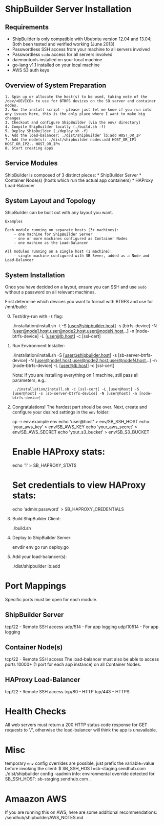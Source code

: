 ShipBuilder Server Installation 
===============================

Requirements
------------
* ShipBuilder is only compatible with Ububntu version 12.04 and 13.04; Both been tested and verified working (June 2013)
* Passwordless SSH access from your machine to all servers involved
* Passwordless `sudo` access for all servers involved
* daemontools installed on your local machine
* go-lang v1.1 installed on your local machine
* AWS S3 auth keys


Overview of System Preparation
------------------------------
    1. Spin up or allocate the host(s) to be used, taking note of the /dev/<DEVICE> to use for BTRFS devices on the SB server and container nodes.
    2. Run the install script - please just let me know if you run into any issues here, this is the only place where I want to make big changes
    3. Checkout and configure ShipBuilder (via the env/ directory)
    4. Compile ShipBuilder locally (./build.sh -f)
    5. Deploy ShipBuilder (./deploy.sh -f)
    6. Add the load-balancer: ./dist/shipbuilder lb:add HOST_OR_IP
    7. Add the node(s): ./dist/shipbuilder nodes:add HOST_OR_IP1 HOST_OR_IP2.. HOST_OR_IPn
    8. Start creating apps


Service Modules
---------------
ShipBuilder is composed of 3 distinct pieces:
    * ShipBuilder Server
    * Container Node(s) (hosts which run the actual app containers)
    * HAProxy Load-Balancer


System Layout and Topology
--------------------------
ShipBuilder can be built out with any layout you want.

    Examples

    Each module running on separate hosts (3+ machines):
        - one machine for ShipBuilder Server
        - one or more machines configured as Container Nodes
        - one machine as the Load-Balancer

    All modules running on a single host (1 machine):
        - single machine configured with SB Sever, added as a Node and Load-Balancer


System Installation
-------------------
Once you have decided on a layout, ensure you can SSH and use `sudo` without a password on all relevant machines.

First determine which devices you want to format with BTRFS and use for /mnt/build:

0. Test/dry-run with `-t` flag:

    ./installation/install.sh -t -S [user@shipbuilder.host] -s [btrfs-device] -N [user@node1.host,user@node2.host,user@nodeN.host,..] -n [node-btrfs-device] -L [user@lb.host] -c [ssl-cert]

1. Run Environment Installer:

    ./installation/install.sh -S [user@shipbuilder.host] -s [sb-server-btrfs-device] -N [user@node1.host,user@node2.host,user@nodeN.host,..] -n [node-btrfs-device] -L [user@lb.host] -c [ssl-cert]

    Note: If you are installing everything on 1 machine, still pass all parameters, e.g.:

        ./installation/install.sh -c [ssl-cert] -L [user@host] -S [user@host] -s [sb-server-btrfs-device] -N [user@host] -n [node-btrfs-device]

2. Congratulations! The hardest part should be over.  Next, create and configure your desired settings in the `env` folder:

    cp -r env.example env
    echo 'user@host' > env/SB_SSH_HOST
    echo 'your_aws_key' > env/SB_AWS_KEY
    echo 'your_aws_secret' > env/SB_AWS_SECRET
    echo 'your_s3_bucket' > env/SB_S3_BUCKET
    # Enable HAProxy stats:
    echo '1' > SB_HAPROXY_STATS
    # Set credentials to view HAProxy stats:
    echo 'admin:password' > SB_HAPROXY_CREDENTIALS

3. Build ShipBuilder Client:

    ./build.sh

4. Deploy to ShipBuilder Server:

    envdir env go run deploy.go

5. Add your load-balancer(s):

    ./dist/shipbuilder lb:add 


Port Mappings
=============
Specific ports must be open for each module.

ShipBuilder Server
------------------
tcp/22 - Remote SSH access
udp/514 - For app logging
udp/10514 - For app logging

Container Node(s)
-----------------
tcp/22 - Remote SSH access
The load-balancer must also be able to access ports 10000+ (1 port for each app instance) on all Container Nodes.

HAProxy Load-Balancer
---------------------
tcp/22 - Remote SSH access
tcp/80 - HTTP
tcp/443 - HTTPS


Health Checks
=============
All web servers must return a 200 HTTP status code response for GET requests to '/', otherwise the load-balancer will think the app is unavailable.


Misc
====
temporary `env` config overrides are possible, just prefix the variable=value before invoking the client:
    $ SB_SSH_HOST=sb-staging.sendhub.com ./dist/shipbuilder config -aadmin
    info: environmental override detected for SB_SSH_HOST: sb-staging.sendhub.com
    ..

Amaazon AWS
===========
If you are running this on AWS, here are some additional recommendations: /sendhub/shipbuilder/AWS_NOTES.md

